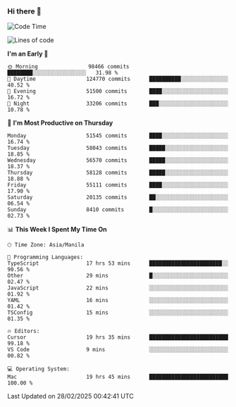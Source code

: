 ### Hi there 👋

<!--START_SECTION:waka-->
![Code Time](http://img.shields.io/badge/Code%20Time-5%2C895%20hrs%2033%20mins-blue)

![Lines of code](https://img.shields.io/badge/From%20Hello%20World%20I%27ve%20Written-118.8%20million%20lines%20of%20code-blue)

**I'm an Early 🐤** 

```text
🌞 Morning                98466 commits       ████████░░░░░░░░░░░░░░░░░   31.98 % 
🌆 Daytime                124770 commits      ██████████░░░░░░░░░░░░░░░   40.52 % 
🌃 Evening                51500 commits       ████░░░░░░░░░░░░░░░░░░░░░   16.72 % 
🌙 Night                  33206 commits       ███░░░░░░░░░░░░░░░░░░░░░░   10.78 % 
```
📅 **I'm Most Productive on Thursday** 

```text
Monday                   51545 commits       ████░░░░░░░░░░░░░░░░░░░░░   16.74 % 
Tuesday                  58043 commits       █████░░░░░░░░░░░░░░░░░░░░   18.85 % 
Wednesday                56570 commits       █████░░░░░░░░░░░░░░░░░░░░   18.37 % 
Thursday                 58128 commits       █████░░░░░░░░░░░░░░░░░░░░   18.88 % 
Friday                   55111 commits       ████░░░░░░░░░░░░░░░░░░░░░   17.90 % 
Saturday                 20135 commits       ██░░░░░░░░░░░░░░░░░░░░░░░   06.54 % 
Sunday                   8410 commits        █░░░░░░░░░░░░░░░░░░░░░░░░   02.73 % 
```


📊 **This Week I Spent My Time On** 

```text
🕑︎ Time Zone: Asia/Manila

💬 Programming Languages: 
TypeScript               17 hrs 53 mins      ███████████████████████░░   90.56 % 
Other                    29 mins             █░░░░░░░░░░░░░░░░░░░░░░░░   02.47 % 
JavaScript               22 mins             ░░░░░░░░░░░░░░░░░░░░░░░░░   01.92 % 
YAML                     16 mins             ░░░░░░░░░░░░░░░░░░░░░░░░░   01.42 % 
TSConfig                 15 mins             ░░░░░░░░░░░░░░░░░░░░░░░░░   01.35 % 

🔥 Editors: 
Cursor                   19 hrs 35 mins      █████████████████████████   99.18 % 
VS Code                  9 mins              ░░░░░░░░░░░░░░░░░░░░░░░░░   00.82 % 

💻 Operating System: 
Mac                      19 hrs 45 mins      █████████████████████████   100.00 % 
```


 Last Updated on 28/02/2025 00:42:41 UTC
<!--END_SECTION:waka-->


<!--
**rad182/rad182** is a ✨ _special_ ✨ repository because its `README.md` (this file) appears on your GitHub profile.

Here are some ideas to get you started:

- 🔭 I’m currently working on ...
- 🌱 I’m currently learning ...
- 👯 I’m looking to collaborate on ...
- 🤔 I’m looking for help with ...
- 💬 Ask me about ...
- 📫 How to reach me: ...
- 😄 Pronouns: ...
- ⚡ Fun fact: ...
-->
